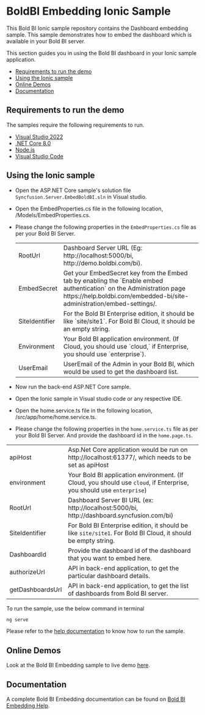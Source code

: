# BoldBI Embedding Ionic Sample

This Bold BI Ionic sample repository contains the Dashboard embedding sample. This sample demonstrates how to embed the dashboard which is available in your Bold BI server.

This section guides you in using the Bold BI dashboard in your Ionic sample application.

 * [Requirements to run the demo](#requirements-to-run-the-demo)
 * [Using the Ionic sample](#using-the-ionic-sample)
 * [Online Demos](#online-demos)
 * [Documentation](#documentation)
 
 ## Requirements to run the demo

The samples require the following requirements to run.

 * [Visual Studio 2022](https://visualstudio.microsoft.com/downloads/)
 * [.NET Core 8.0](https://dotnet.microsoft.com/en-us/download/dotnet-core)
 * [Node.js](https://nodejs.org/en/)
 * [Visual Studio Code](https://code.visualstudio.com/download)

 ## Using the Ionic sample
 
 * Open the ASP.NET Core sample's solution file `Syncfusion.Server.EmbedBoldBI.sln` in Visual studio. 

 * Open the EmbedProperties.cs file in the following location, /Models/EmbedProperties.cs.

 * Please change the following properties in the `EmbedProperties.cs` file as per your Bold BI Server.

    <meta charset="utf-8"/>
    <table>
    <tbody>
        <tr>
            <td align="left">RootUrl</td>
            <td align="left">Dashboard Server URL (Eg: http://localhost:5000/bi, http://demo.boldbi.com/bi).</td>
        </tr>
        <tr>
            <td align="left">EmbedSecret</td>
            <td align="left">Get your EmbedSecret key from the Embed tab by enabling the `Enable embed authentication` on the Administration page https://help.boldbi.com/embedded-bi/site-administration/embed-settings/.</td>
        </tr>
        <tr>
            <td align="left">SiteIdentifier</td>
            <td align="left">For the Bold BI Enterprise edition, it should be like `site/site1`. For Bold BI Cloud, it should be an empty string.</td>
        </tr>
        <tr>
            <td align="left">Environment</td>
            <td align="left">Your Bold BI application environment. (If Cloud, you should use `cloud,` if Enterprise, you should use `enterprise`).</td>
        </tr>
        <tr>
            <td align="left">UserEmail</td>
            <td align="left">UserEmail of the Admin in your Bold BI, which would be used to get the dashboard list.</td>
        </tr>
    </tbody>
    </table>


 * Now run the back-end ASP.NET Core sample.
 
 * Open the Ionic sample in Visual studio code or any respective IDE. 

 * Open the home.service.ts file in the following location, /src/app/home/home.service.ts.

 * Please change the following properties in the `home.service.ts` file as per your Bold BI Server. And provide the dashboard id in the `home.page.ts`.

<meta charset="utf-8"/>
<table>
<tbody>
    <tr>
    <td align="left">apiHost</td>
    <td align="left">Asp.Net Core application would be run on http://localhost:61377/, which needs to be set as apiHost</td>
    </tr>
    <tr>
        <td align="left">environment</td>
        <td align="left">Your Bold BI application environment. (If Cloud, you should use <code>cloud</code>, if Enterprise, you should use <code>enterprise</code>)</td>
    </tr>
    <tr>
        <td align="left">RootUrl</td>
        <td align="left">Dashboard Server BI URL (ex: http://localhost:5000/bi, http://dashboard.syncfusion.com/bi)</td>
    </tr>
    <tr>
        <td align="left">SiteIdentifier</td>
        <td align="left">For Bold BI Enterprise edition, it should be like <code>site/site1</code>. For Bold BI Cloud, it should be empty string.</td>
    </tr>
    <tr>
    <td align="left">DashboardId</td>
        <td align="left">Provide the dashboard id of the dashboard that you want to embed here.</td>
    </tr>
    <tr>
        <td align="left">authorizeUrl</td>
        <td align="left">API in back-end application, to get the particular dashboard details.</td>
    </tr>
    <tr>
    <td align="left">getDashboardsUrl</td>
        <td align="left">API in back-end application, to get the list of dashboards from Bold BI server.</td>
    </tr>    
</tbody>
</table>

To run the sample, use the below command in terminal

```bash
ng serve
```

Please refer to the [help documentation](https://help.boldbi.com/embedded-bi/javascript-based/samples/v3.3.40-or-later/other-platform-samples/#ionic-sample-to-embed-dashboard) to know how to run the sample.

## Online Demos

Look at the Bold BI Embedding sample to live demo [here](https://samples.boldbi.com/embed).


## Documentation

A complete Bold BI Embedding documentation can be found on [Bold BI Embedding Help](https://help.boldbi.com/embedded-bi/javascript-based/).